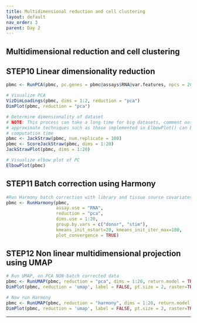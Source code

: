 ```yaml
---
title: Multidimensional reduction and cell clustering
layout: default
nav_order: 3
parent: Day 2
---
```

## Multidimensional reduction and cell clustering
## STEP10 Linear dimensionality reduction
```r
pbmc <- RunPCA(pbmc, pc.genes = pbmc@assays$RNA@var.features, npcs = 20, verbose = TRUE)

# Visualize PCA
VizDimLoadings(pbmc, dims = 1:2, reduction = "pca")
DimPlot(pbmc, reduction = "pca")

# Determine dimensionality of dataset
# NOTE: This process can take a long time for big datasets, comment out for expediency. More
# approximate techniques such as those implemented in ElbowPlot() can be used to reduce
# computation time
pbmc <- JackStraw(pbmc, num.replicate = 100)
pbmc <- ScoreJackStraw(pbmc, dims = 1:20)
JackStrawPlot(pbmc, dims = 1:20)

# Visualize elbow plot of PC
ElbowPlot(pbmc)
```

## STEP11 Batch correction using Harmony
```r
#Run Harmony batch correction with library and tissue source covariates
pbmc <- RunHarmony(pbmc,
                   assay.use = "RNA",
                   reduction = "pca",
                   dims.use = 1:20,
                   group.by.vars = c("donor", "stim"),
                   kmeans_init_nstart=20, kmeans_init_iter_max=100,
                   plot_convergence = TRUE)
```

## STEP12 Non linear multidimensional projection using UMAP
```r
# Run UMAP, on PCA NON-batch corrected data
pbmc <- RunUMAP(pbmc, reduction = "pca", dims = 1:20, return.model = TRUE)
DimPlot(pbmc, reduction = 'umap', label = FALSE, pt.size = 2, raster=TRUE)

# Now run Harmony
pbmc <- RunUMAP(pbmc, reduction = "harmony", dims = 1:20, return.model = TRUE)
DimPlot(pbmc, reduction = 'umap', label = FALSE, pt.size = 2, raster=TRUE)
```

----

[Just the Docs]: https://just-the-docs.github.io/just-the-docs/
[GitHub Pages]: https://docs.github.com/en/pages
[README]: https://github.com/just-the-docs/just-the-docs-template/blob/main/README.md
[Jekyll]: https://jekyllrb.com
[GitHub Pages / Actions workflow]: https://github.blog/changelog/2022-07-27-github-pages-custom-github-actions-workflows-beta/
[use this template]: https://github.com/just-the-docs/just-the-docs-template/generate
